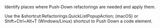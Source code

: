 Identify places where Push-Down refactorings are needed and apply them.

<div class="hint" title="Shortcut for Push Down refactorings">
  Use the &shortcut:Refactorings.QuickListPopupAction; (macOS) or Shift+Ctrl+Alt+T (Windows/Linux) shortcut to Push Down a code element.
</div>
